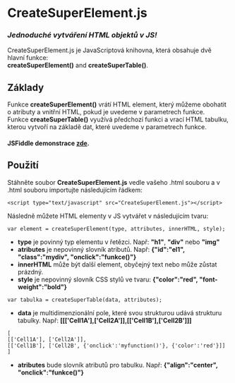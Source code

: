 # CreateSuperElement.js
### *Jednoduché vytváření HTML objektů v JS!*

CreateSuperElement.js je JavaScriptová knihovna, která obsahuje dvě hlavní funkce:  
**createSuperElement()** and **createSuperTable()**.

## Základy

Funkce **createSuperElement()** vrátí HTML element, který můžeme obohatit o atributy a vnitřní HTML, pokud je uvedeme v parametrech funkce.  
Funkce **createSuperTable()** využívá předchozí funkci a vrací HTML tabulku, kterou vytvoří na základě dat, které uvedeme v parametrech funkce.

#### JSFiddle demonstrace [zde](https://jsfiddle.net/BlueManCZ/10waoshv/4/).

## Použití

Stáhněte soubor **CreateSuperElement.js** vedle vašeho .html souboru a v .html souboru importujte následujícím řádkem:
```
<script type="text/javascript" src="CreateSuperElement.js"></script>
```
Následně můžete HTML elementy v JS vytvářet v následujícím tvaru:
```
var element = createSuperElement(type, attributes, innerHTML, style);
```
- **type** je povinný typ elementu v řetězci. Např: **"h1"**, **"div"** nebo **"img"**
- **atributes** je nepovinný slovník atributů. Např: **{"id":"el1", "class":"mydiv", "onclick":"funkce()"}**
- **innerHTML** může být další element, obyčejný text nebo může zůstat prázdný.
- **style** je nepovinný slovník CSS stylů ve tvaru: **{"color":"red", "font-weight":"bold"}**


```
var tabulka = createSuperTable(data, attributes);
```
- **data** je multidimenzionální pole, které svou strukturou udává strukturu tabulky. Např: **[[['Cell1A'],['Cell2A']],[['Cell1B'],['Cell2B']]]**
```
[
[['Cell1A'], ['Cell2A']],
[['Cell1B'], ['Cell2B', {'onclick':'myfunction()'}, {'color':'red'}]]
]
```
- **atributes** bude slovník atributů pro tabulku. Např: **{"align":"center", "onclick":"funkce()"}**
